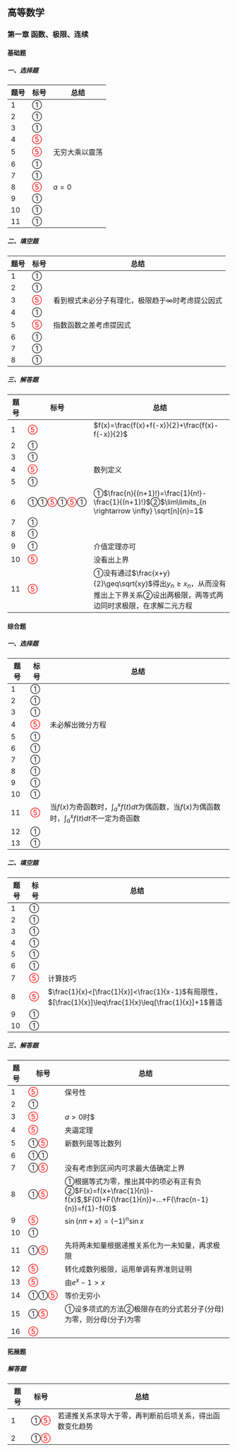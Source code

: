 ## 高等数学

### 第一章 函数、极限、连续

#### 基础题

##### 一、选择题

| 题号 | 标号                     | 总结           |
| ---- | ------------------------ | -------------- |
| 1    | ①                        |                |
| 2    | ①                        |                |
| 3    | ①                        |                |
| 4    | <font color=red>⑤</font> |                |
| 5    | <font color=red>⑤</font> | 无穷大乘以震荡 |
| 6    | ①                        |                |
| 7    | ①                        |                |
| 8    | <font color=red>⑤</font> | $a=0$          |
| 9    | ①                        |                |
| 10   | ①                        |                |
| 11   | ①                        |                |

##### 二、填空题

| 题号 | 标号                     | 总结                                                   |
| ---- | ------------------------ | ------------------------------------------------------ |
| 1    | ①                        |                                                        |
| 2    | ①                        |                                                        |
| 3    | <font color=red>⑤</font> | 看到根式未必分子有理化，极限趋于$\infty$时考虑提公因式 |
| 4    | ①                        |                                                        |
| 5    | <font color=red>⑤</font> | 指数函数之差考虑提因式                                 |
| 6    | ①                        |                                                        |
| 7    | ①                        |                                                        |
| 8    | ①                        |                                                        |

##### 三、解答题

| 题号 | 标号                                                 | 总结                                                         |
| ---- | ---------------------------------------------------- | ------------------------------------------------------------ |
| 1    | <font color=red>⑤</font>                             | $f(x)=\frac{f(x)+f(-x)}{2}+\frac{f(x)-f(-x)}{2}$             |
| 2    | ①                                                    |                                                              |
| 3    | ①                                                    |                                                              |
| 4    | <font color=red>⑤</font>                             | 数列定义                                                     |
| 5    | ①                                                    |                                                              |
| 6    | ①①<font color=red>⑤</font>①<font color=red>⑤</font>① | ①$\frac{n}{(n+1)!}=\frac{1}{n!}-\frac{1}{(n+1)!}$②$\lim\limits_{n \rightarrow \infty} \sqrt[n]{n}=1$ |
| 7    | ①                                                    |                                                              |
| 8    | ①                                                    |                                                              |
| 9    | ①                                                    | 介值定理亦可                                                 |
| 10   | <font color=red>⑤</font>                             | 没看出上界                                                   |
| 11   | <font color=red>⑤</font>                             | ①没有通过$\frac{x+y}{2}\geq\sqrt{xy}$得出$y_n\geq x_n$，从而没有推出上下界关系②设出两极限，两等式两边同时求极限，在求解二元方程 |

#### 综合题

##### 一、选择题

| 题号 | 标号                     | 总结                                                         |
| ---- | ------------------------ | ------------------------------------------------------------ |
| 1    | ①                        |                                                              |
| 2    | ①                        |                                                              |
| 3    | ①                        |                                                              |
| 4    | <font color=red>⑤</font> | 未必解出微分方程                                             |
| 5    | ①                        |                                                              |
| 6    | ①                        |                                                              |
| 7    | ①                        |                                                              |
| 8    | ①                        |                                                              |
| 9    | ①                        |                                                              |
| 10   | ①                        |                                                              |
| 11   | <font color=red>⑤</font> | 当$f(x)$为奇函数时，$\int_{a}^{x}f(t)dt$为偶函数，当$f(x)$为偶函数时，$\int_{a}^{x}f(t)dt$不一定为奇函数 |
| 12   | ①                        |                                                              |
| 13   | ①                        |                                                              |

##### 二、填空题

| 题号 | 标号                     | 总结                                                         |
| ---- | ------------------------ | ------------------------------------------------------------ |
| 1    | ①                        |                                                              |
| 2    | ①                        |                                                              |
| 3    | ①                        |                                                              |
| 4    | ①                        |                                                              |
| 5    | ①                        |                                                              |
| 6    | ①                        |                                                              |
| 7    | <font color=red>⑤</font> | 计算技巧                                                     |
| 8    | <font color=red>⑤</font> | $\frac{1}{x}<[\frac{1}{x}]<\frac{1}{x-1}$有局限性，$[\frac{1}{x}]\leq\frac{1}{x}\leq[\frac{1}{x}]+1$普适 |
| 9    | ①                        |                                                              |
| 10   | ①                        |                                                              |

##### 三、解答题

| 题号 | 标号                       | 总结                                                         |
| ---- | -------------------------- | ------------------------------------------------------------ |
| 1    | <font color=red>⑤</font>   | 保号性                                                       |
| 2    | ①                          |                                                              |
| 3    | <font color=red>⑤</font>   | $a>0$时$|\frac{1-a}{1+a}|<1$                                 |
| 4    | <font color=red>⑤</font>   | 夹逼定理                                                     |
| 5    | ①<font color=red>⑤</font>  | 新数列是等比数列                                             |
| 6    | ①①                         |                                                              |
| 7    | ①<font color=red>⑤</font>  | 没有考虑到区间内可求最大值确定上界                           |
| 8    | ①<font color=red>⑤</font>  | ①根据等式为零，推出其中的项必有正有负②$F(x)=f(x+\frac{1}{n})-f(x)$,$F(0)+F(\frac{1}{n})+...+F(\frac{n-1}{n})=f(1)-f(0)$ |
| 9    | <font color=red>⑤</font>   | $\sin (n\pi+x)=(-1)^n\sin x$                                 |
| 10   | ①                          |                                                              |
| 11   | ①<font color=red>⑤</font>  | 先将两未知量根据递推关系化为一未知量，再求极限               |
| 12   | <font color=red>⑤</font>   | 转化成数列极限，运用单调有界准则证明                         |
| 13   | <font color=red>⑤</font>   | 由$e^x-1>x$                                                  |
| 14   | ①①<font color=red>⑤</font> | 等价无穷小                                                   |
| 15   | ①<font color=red>⑤</font>  | ①设多项式的方法②极限存在的分式若分子(分母)为零，则分母(分子)为零 |
| 16   | <font color=red>⑤</font>   |                                                              |

#### 拓展题

##### 解答题

| 题号 | 标号                      | 总结                                                     |
| ---- | ------------------------- | -------------------------------------------------------- |
| 1    | ①<font color=red>⑤</font> | 若递推关系求导大于零，再判断前后项关系，得出函数变化趋势 |
| 2    | ①<font color=red>⑤</font> |                                                          |



 